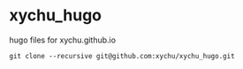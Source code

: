 # xychu_hugo

hugo files for xychu.github.io

```
git clone --recursive git@github.com:xychu/xychu_hugo.git
```
